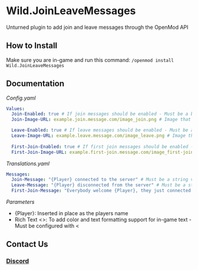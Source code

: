 # Wild.JoinLeaveMessages
Unturned plugin to add join and leave messages through the OpenMod API

## How to Install
Make sure you are in-game and run this command:
`/openmod install Wild.JoinLeaveMessages`

## Documentation
*Config.yaml*
```yaml
Values:
  Join-Enabled: true # If join messages should be enabled - Must be a boolean value
  Join-Image-URL: example.join.message.com/image_join.png # Image that the join message will use - Must be a string value without double-quotes

  Leave-Enabled: true # If leave messages should be enabled - Must be a boolean value
  Leave-Image-URL: example.leave.message.com/image_leave.png # Image that the leave message will use - Must be a string value without double-quotes
  
  First-Join-Enabled: true # If first join messages should be enabled - Must be a boolean value
  First-Join-Image-URL: example.first-join.message.com/image_first-join.png # Image that the first join message will use - Must be a string value without double-quotes
```
*Translations.yaml*
```yaml
Messages:
  Join-Message: "{Player} connected to the server" # Must be a string value - Useable Parameters: {Player}, Rich Text <>
  Leave-Message: "{Player} disconnected from the server" # Must be a string value - Useable Parameters: {Player}, Rich Text <>
  First-Join-Message: "Everybody welcome {Player}, they just connected for the first time" # Must be a string value - Useable Parameters: {Player}, Rich Text <>
```
*Parameters*
- {Player}: Inserted in place as the players name
- Rich Text <>: To add color and text formatting support for in-game text - Must be configured with <

## Contact Us
### [Discord](https://discord.gg/4Ggybyy87d)
